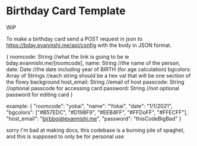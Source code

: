 # Birthday Card Template

WIP

To make a birthday card send a POST request in json to https://bday.evannishi.me/api/config with the body in JSON format.  

{
    roomcode: String //what the link is going to be ie bday.evannishi.me/\[roomcode\],
    name: String //the name of the person,
    date: Date //the date including year of BIRTH (for age calculation)
    bgcolors: Array of Strings //each string should be a hex val that will be one section of the flowy background
    host_email: String //email of host
    passcode: String //optional passcode for accessing card
    password: String //not optional password for editing card
}

example:
{
	"roomcode": "yokai",
	"name": "Yokai",
	"date": "1/1/2021",
	"bgcolors": ["#B57EDC", "#D198F9", "#EEB4FF", "#FFDoFF", "#FFECFF"],
    "host_email": "birbboi@evannishi.me",
	"password": "thisCodeBigBad"
}

sorry I'm bad at making docs, this codebase is a burning pile of spaghet, and this is supposed to only be for personal use 